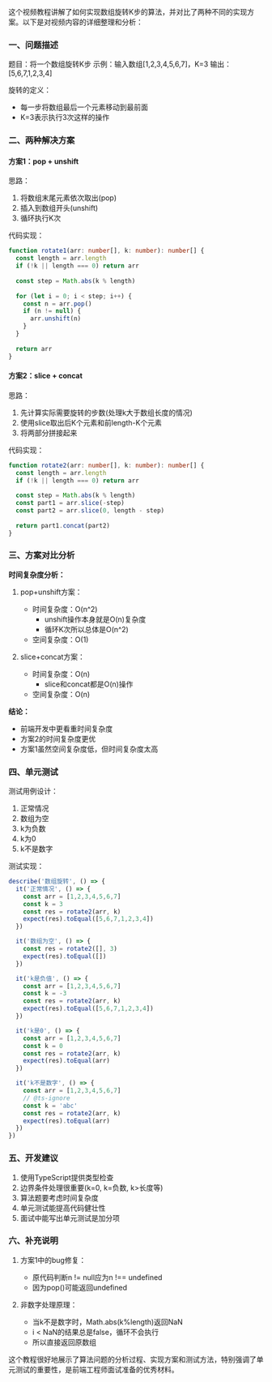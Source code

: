 这个视频教程讲解了如何实现数组旋转K步的算法，并对比了两种不同的实现方案。以下是对视频内容的详细整理和分析：

### 一、问题描述
题目：将一个数组旋转K步
示例：输入数组[1,2,3,4,5,6,7]，K=3
输出：[5,6,7,1,2,3,4]

旋转的定义：
- 每一步将数组最后一个元素移动到最前面
- K=3表示执行3次这样的操作

### 二、两种解决方案

#### 方案1：pop + unshift
思路：
1. 将数组末尾元素依次取出(pop)
2. 插入到数组开头(unshift)
3. 循环执行K次

代码实现：
```typescript
function rotate1(arr: number[], k: number): number[] {
  const length = arr.length
  if (!k || length === 0) return arr
  
  const step = Math.abs(k % length)
  
  for (let i = 0; i < step; i++) {
    const n = arr.pop()
    if (n != null) {
      arr.unshift(n)
    }
  }
  
  return arr
}
```

#### 方案2：slice + concat
思路：
1. 先计算实际需要旋转的步数(处理k大于数组长度的情况)
2. 使用slice取出后K个元素和前length-K个元素
3. 将两部分拼接起来

代码实现：
```typescript
function rotate2(arr: number[], k: number): number[] {
  const length = arr.length
  if (!k || length === 0) return arr
  
  const step = Math.abs(k % length)
  const part1 = arr.slice(-step)
  const part2 = arr.slice(0, length - step)
  
  return part1.concat(part2)
}
```

### 三、方案对比分析

**时间复杂度分析：**
1. pop+unshift方案：
   - 时间复杂度：O(n^2)
     - unshift操作本身就是O(n)复杂度
     - 循环K次所以总体是O(n^2)
   - 空间复杂度：O(1)

2. slice+concat方案：
   - 时间复杂度：O(n)
     - slice和concat都是O(n)操作
   - 空间复杂度：O(n)

**结论：**
- 前端开发中更看重时间复杂度
- 方案2的时间复杂度更优
- 方案1虽然空间复杂度低，但时间复杂度太高

### 四、单元测试

测试用例设计：
1. 正常情况
2. 数组为空
3. k为负数
4. k为0
5. k不是数字

测试实现：
```typescript
describe('数组旋转', () => {
  it('正常情况', () => {
    const arr = [1,2,3,4,5,6,7]
    const k = 3
    const res = rotate2(arr, k)
    expect(res).toEqual([5,6,7,1,2,3,4])
  })

  it('数组为空', () => {
    const res = rotate2([], 3)
    expect(res).toEqual([])
  })

  it('k是负值', () => {
    const arr = [1,2,3,4,5,6,7]
    const k = -3
    const res = rotate2(arr, k)
    expect(res).toEqual([5,6,7,1,2,3,4])
  })

  it('k是0', () => {
    const arr = [1,2,3,4,5,6,7]
    const k = 0
    const res = rotate2(arr, k)
    expect(res).toEqual(arr)
  })

  it('k不是数字', () => {
    const arr = [1,2,3,4,5,6,7]
    // @ts-ignore
    const k = 'abc'
    const res = rotate2(arr, k)
    expect(res).toEqual(arr)
  })
})
```

### 五、开发建议

1. 使用TypeScript提供类型检查
2. 边界条件处理很重要(k=0, k=负数, k>长度等)
3. 算法题要考虑时间复杂度
4. 单元测试能提高代码健壮性
5. 面试中能写出单元测试是加分项

### 六、补充说明

1. 方案1中的bug修复：
   - 原代码判断n != null应为n !== undefined
   - 因为pop()可能返回undefined

2. 非数字处理原理：
   - 当k不是数字时，Math.abs(k%length)返回NaN
   - i < NaN的结果总是false，循环不会执行
   - 所以直接返回原数组

这个教程很好地展示了算法问题的分析过程、实现方案和测试方法，特别强调了单元测试的重要性，是前端工程师面试准备的优秀材料。